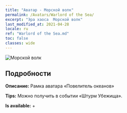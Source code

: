 ```yaml
---
title: "Аватар - Морской волк"
permalink: /Avatars/Warlord of the Sea/
excerpt: "Эра хаоса  Морской волк"
last_modified_at: 2021-04-28
locale: ru
ref: "Warlord of the Sea.md"
toc: false
classes: wide
---
```

 ![Морской волк](/images/a/avatarFrame_202.png)

## Подробности

 **Описание:** Рамка аватара «Повелитель океанов» 

 **Tips:** Можно получить в событии «Штурм Убежища». 

 **Is available:**  + 

